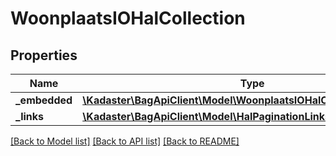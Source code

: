 # WoonplaatsIOHalCollection

## Properties
Name | Type | Description | Notes
------------ | ------------- | ------------- | -------------
**_embedded** | [**\Kadaster\BagApiClient\Model\WoonplaatsIOHalCollectionEmbedded**](WoonplaatsIOHalCollectionEmbedded.md) |  | [optional] 
**_links** | [**\Kadaster\BagApiClient\Model\HalPaginationLinks**](HalPaginationLinks.md) |  | [optional] 

[[Back to Model list]](../../README.md#documentation-for-models) [[Back to API list]](../../README.md#documentation-for-api-endpoints) [[Back to README]](../../README.md)

